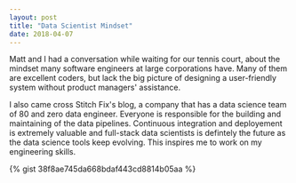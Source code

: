 ```yaml
---
layout: post
title: "Data Scientist Mindset"
date: 2018-04-07
---
```


Matt and I had a conversation while waiting for our tennis court, about the mindset many software engineers at large corporations have. Many of them are excellent coders, but lack the big picture of designing a user-friendly system without product managers' assistance. 

I also came cross Stitch Fix's blog, a company that has a data science team of 80 and zero data engineer. Everyone is responsible for the building and maintaining of the data pipelines. Continuous integration and deployement is extremely valuable and full-stack data scientists is defintely the future as the data science tools keep evolving. This inspires me to work on my engineering skills. 

{% gist 38f8ae745da668bdaf443cd8814b05aa %}